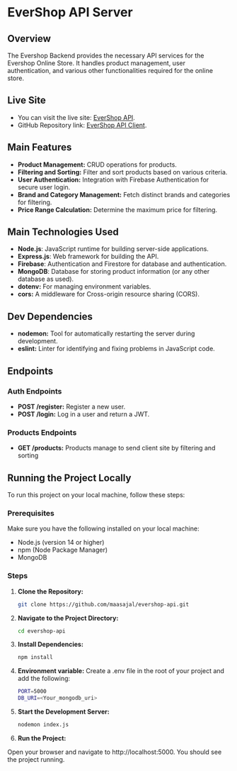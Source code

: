 # EverShop API Server

## Overview

The Evershop Backend provides the necessary API services for the Evershop Online Store. It handles product management, user authentication, and various other functionalities required for the online store.

## Live Site

- You can visit the live site: [EverShop API](https://evershop-api.vercel.app).
- GitHub Repository link: [EverShop API Client](https://github.com/maasajal/evershop-online).

## Main Features

- **Product Management:** CRUD operations for products.
- **Filtering and Sorting:** Filter and sort products based on various criteria.
- **User Authentication:** Integration with Firebase Authentication for secure user login.
- **Brand and Category Management:** Fetch distinct brands and categories for filtering.
- **Price Range Calculation:** Determine the maximum price for filtering.

## Main Technologies Used

- **Node.js**: JavaScript runtime for building server-side applications.
- **Express.js**: Web framework for building the API.
- **Firebase**: Authentication and Firestore for database and authentication.
- **MongoDB**: Database for storing product information (or any other database as used).
- **dotenv:** For managing environment variables.
- **cors:** A middleware for Cross-origin resource sharing (CORS).

## Dev Dependencies

- **nodemon:** Tool for automatically restarting the server during development.
- **eslint:** Linter for identifying and fixing problems in JavaScript code.

## Endpoints

### Auth Endpoints

- **POST /register:** Register a new user.
- **POST /login:** Log in a user and return a JWT.

### Products Endpoints

- **GET /products:** Products manage to send client site by filtering and sorting

## Running the Project Locally

To run this project on your local machine, follow these steps:

### Prerequisites

Make sure you have the following installed on your local machine:

- Node.js (version 14 or higher)
- npm (Node Package Manager)
- MongoDB

### Steps

1. **Clone the Repository:**

   ```sh
   git clone https://github.com/maasajal/evershop-api.git
   ```

2. **Navigate to the Project Directory:**

   ```sh
   cd evershop-api
   ```

3. **Install Dependencies:**
   ```sh
   npm install
   ```
4. **Environment variable:**
   Create a .env file in the root of your project and add the following:

   ```sh
   PORT=5000
   DB_URI=<Your_mongodb_uri>
   ```

5. **Start the Development Server:**

   ```sh
   nodemon index.js
   ```

6. **Run the Project:**

Open your browser and navigate to http://localhost:5000. You should see the project running.
